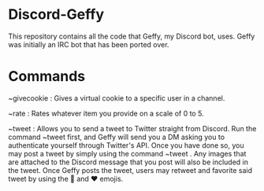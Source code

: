 # Discord-Geffy
This repository contains all the code that Geffy, my Discord bot, uses. Geffy was initially an IRC bot that has been ported over.

# Commands
~givecookie <user name>: Gives a virtual cookie to a specific user in a channel.

~rate <noun>: Rates whatever item you provide on a scale of 0 to 5.

~tweet <message>: Allows you to send a tweet to Twitter straight from Discord. Run the command ~tweet first, and Geffy will send you a DM asking you to authenticate yourself through Twitter's API. Once you have done so, you may post a tweet by simply using the command ~tweet <message>. Any images that are attached to the Discord message that you post will also be included in the tweet. Once Geffy posts the tweet, users may retweet and favorite said tweet by using the :repeat: and :heart: emojis.
